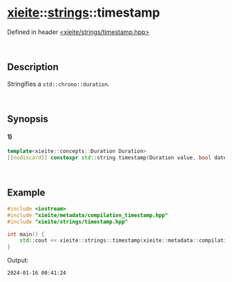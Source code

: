 # [xieite](../../xieite.md)\:\:[strings](../../strings.md)\:\:timestamp
Defined in header [<xieite/strings/timestamp.hpp>](../../../include/xieite/strings/timestamp.hpp)

&nbsp;

## Description
Stringifies a `std::chrono::duration`.

&nbsp;

## Synopsis
#### 1)
```cpp
template<xieite::concepts::Duration Duration>
[[nodiscard]] constexpr std::string timestamp(Duration value, bool date = true, bool time = true, bool subsecond = false) noexcept;
```

&nbsp;

## Example
```cpp
#include <iostream>
#include "xieite/metadata/compilation_timestamp.hpp"
#include "xieite/strings/timestamp.hpp"

int main() {
    std::cout << xieite::strings::timestamp(xieite::metadata::compilationTimestamp) << '\n';
}
```
Output:
```
2024-01-16 00:41:24
```
